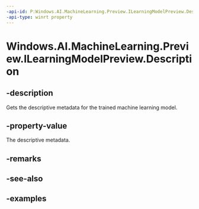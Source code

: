 ```yaml
---
-api-id: P:Windows.AI.MachineLearning.Preview.ILearningModelPreview.Description
-api-type: winrt property
---
```


<!-- Property syntax.
public ILearningModelDescriptionPreview Description { get; }
-->

# Windows.AI.MachineLearning.Preview.ILearningModelPreview.Description

## -description
Gets the descriptive metadata for the trained machine learning model.

## -property-value
The descriptive metadata.

## -remarks

## -see-also

## -examples

